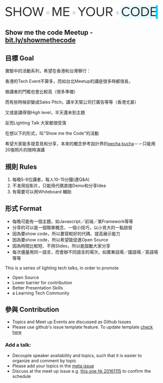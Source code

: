 ![Logo](/logo.png)

## Show me the code Meetup - [bit.ly/showmethecode](https://bit.ly/showmethecode)

## 目標 Goal
實驗中的活動系列，希望在香港和台灣舉行：

香港的Tech Event不算多，而如台北Meetup的講座很多時都很長，

做講者的門檻也會比較高（很多準備）

而有些時候卻變成Sales Pitch，講半天幫公司打廣告等等（香港尤甚）

又或是講得很High level，半天還未到主題

反而Lighting Talk 大家都很受落

在想以下的形式，叫"Show me the Code"的活動

希望大家能多提意見和分享，本來的概念參考設計界的[pecha kucha](http://www.pechakucha.org/)－－只能用20張照片的限時演講

## 規則 Rules
1. 每晚5-6位講者，每人10-15分鐘(連Q&A)
2. 不准用投影片，只能用代碼直接Demo和分享Idea
3. 有需要可以用Whiteboard 輔助

## 形式 Format
- 每晚可能有一個主題，如Javascript／前端／某Framework等等
- 分享的可以是一個簡單概念、一個小技巧，以小見大的一點啟發
- 因為要show code，所以要寫較好的代碼、提高展示能力
- 因為要show code，所以希望能促進Open Source
- 因為時間比較短、不用Slides，所以能鼓勵大家分享
- 每次儘量用同一語言，而會辦不同語言的場次，如廣東話場／國語場／英語場等等

This is a series of lighting tech talks, in order to promote
- Open Source
- Lower barrier for contribution
- Better Presentation Skills
- a Learning Tech Community


## 參與 Contribution
- Topics and Meet up Events are discussed as Github Issues
- Please use github's issue template feature. To update template [check here](https://help.github.com/articles/creating-an-issue-template-for-your-repository/)

### Add a talk:
- Decouple speaker availability and topics, such that it is easier to organize and comment by topic
- Please add your topics in the [meta issue](https://github.com/code4hk/showmethecode/issues/1)
- Discuss at the meet up issue e.g. [this one hk 20161115](https://github.com/code4hk/showmethecode/issues/2) to confirm the schedule
